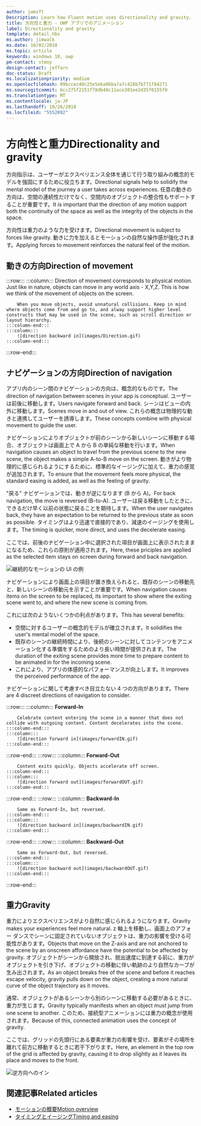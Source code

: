 ```yaml
---
author: jwmsft
Description: Learn how Fluent motion uses directionality and gravity.
title: 方向性と重力 - UWP アプリでのアニメーション
label: Directionality and gravity
template: detail.hbs
ms.author: jimwalk
ms.date: 10/02/2018
ms.topic: article
keywords: windows 10, uwp
pm-contact: stmoy
design-contact: jeffarn
doc-status: Draft
ms.localizationpriority: medium
ms.openlocfilehash: 09bccec40c25e5eba06ba7a7c428b7b771f84271
ms.sourcegitcommit: 6cc275f2151f78db40c11ace381ee2d35f0155f9
ms.translationtype: MT
ms.contentlocale: ja-JP
ms.lasthandoff: 10/26/2018
ms.locfileid: "5552092"
---
```

# <a name="directionality-and-gravity"></a><span data-ttu-id="f072c-103">方向性と重力</span><span class="sxs-lookup"><span data-stu-id="f072c-103">Directionality and gravity</span></span>

<span data-ttu-id="f072c-104">方向指示は、ユーザーがエクスペリエンス全体を通じて行う取り組みの概念的モデルを強固にするために役立ちます。</span><span class="sxs-lookup"><span data-stu-id="f072c-104">Directional signals help to solidify the mental model of the journey a user takes across experiences.</span></span> <span data-ttu-id="f072c-105">任意の動きの方向は、空間の連続性だけでなく、空間内のオブジェクトの整合性もサポートすることが重要です。</span><span class="sxs-lookup"><span data-stu-id="f072c-105">It is important that the direction of any motion support both the continuity of the space as well as the integrity of the objects in the space.</span></span>

<span data-ttu-id="f072c-106">方向性は重力のような力を受けます。</span><span class="sxs-lookup"><span data-stu-id="f072c-106">Directional movement is subject to forces like gravity.</span></span> <span data-ttu-id="f072c-107">動きに力を加えるとモーションの自然な操作感が強化されます。</span><span class="sxs-lookup"><span data-stu-id="f072c-107">Applying forces to movement reinforces the natural feel of the motion.</span></span>

## <a name="direction-of-movement"></a><span data-ttu-id="f072c-108">動きの方向</span><span class="sxs-lookup"><span data-stu-id="f072c-108">Direction of movement</span></span>

:::row:::
    :::column:::
        Direction of movement corresponds to physical motion. Just like in nature, objects can move in any world axis - X,Y,Z. This is how we think of the movement of objects on the screen.

        When you move objects, avoid unnatural collisions. Keep in mind where objects come from and go to, and alway support higher level constructs that may be used in the scene, such as scroll direction or layout hierarchy.
    :::column-end:::
    :::column:::
        ![direction backward in](images/Direction.gif)
    :::column-end:::
:::row-end:::

## <a name="direction-of-navigation"></a><span data-ttu-id="f072c-109">ナビゲーションの方向</span><span class="sxs-lookup"><span data-stu-id="f072c-109">Direction of navigation</span></span>

<span data-ttu-id="f072c-110">アプリ内のシーン間のナビゲーションの方向は、概念的なものです。</span><span class="sxs-lookup"><span data-stu-id="f072c-110">The direction of navigation between scenes in your app is conceptual.</span></span> <span data-ttu-id="f072c-111">ユーザーは前後に移動します。</span><span class="sxs-lookup"><span data-stu-id="f072c-111">Users navigate forward and back.</span></span> <span data-ttu-id="f072c-112">シーンはビューの内外に移動します。</span><span class="sxs-lookup"><span data-stu-id="f072c-112">Scenes move in and out of view.</span></span> <span data-ttu-id="f072c-113">これらの概念は物理的な動きと連携してユーザーを誘導します。</span><span class="sxs-lookup"><span data-stu-id="f072c-113">These concepts combine with physical movement to guide the user.</span></span>

<span data-ttu-id="f072c-114">ナビゲーションによりオブジェクトが前のシーンから新しいシーンに移動する場合、オブジェクトは画面上で A から B の単純な移動を行います。</span><span class="sxs-lookup"><span data-stu-id="f072c-114">When navigation causes an object to travel from the previous scene to the new scene, the object makes a simple A-to-B move on the screen.</span></span> <span data-ttu-id="f072c-115">動きがより物理的に感じられるようにするために、標準的なイージングに加えて、重力の感覚が追加されます。</span><span class="sxs-lookup"><span data-stu-id="f072c-115">To ensure that the movement feels more physical, the standard easing is added, as well as the feeling of gravity.</span></span>

<span data-ttu-id="f072c-116">"戻る" ナビゲーションでは、動きが逆になります (B から A)。</span><span class="sxs-lookup"><span data-stu-id="f072c-116">For back navigation, the move is reversed (B-to-A).</span></span> <span data-ttu-id="f072c-117">ユーザーは戻る移動をしたときに、できるだけ早く以前の状態に戻ることを期待します。</span><span class="sxs-lookup"><span data-stu-id="f072c-117">When the user navigates back, they have an expectation to be returned to the previous state as soon as possible.</span></span> <span data-ttu-id="f072c-118">タイミングはより迅速で直接的であり、減速のイージングを使用します。</span><span class="sxs-lookup"><span data-stu-id="f072c-118">The timing is quicker, more direct, and uses the decelerate easing.</span></span>

<span data-ttu-id="f072c-119">ここでは、前後のナビゲーション中に選択された項目が画面上に表示されたままになるため、これらの原則が適用されます。</span><span class="sxs-lookup"><span data-stu-id="f072c-119">Here, these priciples are applied as the selected item stays on screen during forward and back navigation.</span></span>

![継続的なモーションの UI の例](images/continuous3.gif)

<span data-ttu-id="f072c-121">ナビゲーションにより画面上の項目が置き換えられると、既存のシーンの移動先と、新しいシーンの移動元を示すことが重要です。</span><span class="sxs-lookup"><span data-stu-id="f072c-121">When navigation causes items on the screen to be replaced, its important to show where the exiting scene went to, and where the new scene is coming from.</span></span>

<span data-ttu-id="f072c-122">これには次のようないくつかの利点があります。</span><span class="sxs-lookup"><span data-stu-id="f072c-122">This has several benefits:</span></span>

- <span data-ttu-id="f072c-123">空間に対するユーザーの概念的モデルが確立されます。</span><span class="sxs-lookup"><span data-stu-id="f072c-123">It solidifies the user's mental model of the space.</span></span>
- <span data-ttu-id="f072c-124">既存のシーンの継続時間により、後続のシーンに対してコンテンツをアニメーション化する準備をするためのより長い時間が提供されます。</span><span class="sxs-lookup"><span data-stu-id="f072c-124">The duration of the exiting scene provides more time to prepare content to be animated in for the incoming scene.</span></span>
- <span data-ttu-id="f072c-125">これにより、アプリの体感的なパフォーマンスが向上します。</span><span class="sxs-lookup"><span data-stu-id="f072c-125">It improves the perceived performance of the app.</span></span>

<span data-ttu-id="f072c-126">ナビゲーションに関して考慮すべき目立たない 4 つの方向があります。</span><span class="sxs-lookup"><span data-stu-id="f072c-126">There are 4 discreet directions of navigation to consider.</span></span>

:::row:::
    :::column:::
        **Forward-In**

        Celebrate content entering the scene in a manner that does not collide with outgoing content. Content decelerates into the scene.
    :::column-end:::
    :::column:::
        ![direction forward in](images/forwardIN.gif)
    :::column-end:::
:::row-end:::
:::row:::
    :::column:::
        **Forward-Out**

        Content exits quickly. Objects accelerate off screen.
    :::column-end:::
    :::column:::
        ![direction forward out](images/forwardOUT.gif)
    :::column-end:::
:::row-end:::
:::row:::
    :::column:::
        **Backward-In**

        Same as Forward-In, but reversed.
    :::column-end:::
    :::column:::
        ![direction backward in](images/backwardIN.gif)
    :::column-end:::
:::row-end:::
:::row:::
    :::column:::
        **Backward-Out**

        Same as Forward-Out, but reversed.
    :::column-end:::
    :::column:::
        ![direction backward out](images/backwardOUT.gif)
    :::column-end:::
:::row-end:::

## <a name="gravity"></a><span data-ttu-id="f072c-127">重力</span><span class="sxs-lookup"><span data-stu-id="f072c-127">Gravity</span></span>

<span data-ttu-id="f072c-128">重力によりエクスペリエンスがより自然に感じられるようになります。</span><span class="sxs-lookup"><span data-stu-id="f072c-128">Gravity makes your experiences feel more natural.</span></span> <span data-ttu-id="f072c-129">z 軸上を移動し、画面上のアフォー ダンスでシーンに固定されていないオブジェクトは、重力の影響を受ける可能性があります。</span><span class="sxs-lookup"><span data-stu-id="f072c-129">Objects that move on the Z-axis and are not anchored to the scene by an onscreen affordance have the potential to be affected by gravity.</span></span> <span data-ttu-id="f072c-130">オブジェクトがシーンから開放され、脱出速度に到達する前に、重力がオブジェクトを引き下げ、オブジェクトの移動に伴い軌跡のより自然なカーブが生み出されます。</span><span class="sxs-lookup"><span data-stu-id="f072c-130">As an object breaks free of the scene and before it reaches escape velocity, gravity pulls down on the object, creating a more natural curve of the object trajectory as it moves.</span></span>

<span data-ttu-id="f072c-131">通常、オブジェクトがあるシーンから別のシーンに移動する必要があるときに、重力が生じます。</span><span class="sxs-lookup"><span data-stu-id="f072c-131">Gravity typically manifests when an object must jump from one scene to another.</span></span> <span data-ttu-id="f072c-132">このため、接続型アニメーションには重力の概念が使用されます。</span><span class="sxs-lookup"><span data-stu-id="f072c-132">Because of this, connected animation uses the concept of gravity.</span></span>

<span data-ttu-id="f072c-133">ここでは、グリッドの先頭行にある要素が重力の影響を受け、要素がその場所を離れて前方に移動するときに若干下がります。</span><span class="sxs-lookup"><span data-stu-id="f072c-133">Here, an element in the top row of the grid is affected by gravity, causing it to drop slightly as it leaves its place and moves to the front.</span></span>

![逆方向へのイン](images/continuity-photos.gif)

## <a name="related-articles"></a><span data-ttu-id="f072c-135">関連記事</span><span class="sxs-lookup"><span data-stu-id="f072c-135">Related articles</span></span>

- [<span data-ttu-id="f072c-136">モーションの概要</span><span class="sxs-lookup"><span data-stu-id="f072c-136">Motion overview</span></span>](index.md)
- [<span data-ttu-id="f072c-137">タイミングとイージング</span><span class="sxs-lookup"><span data-stu-id="f072c-137">Timing and easing</span></span>](timing-and-easing.md)